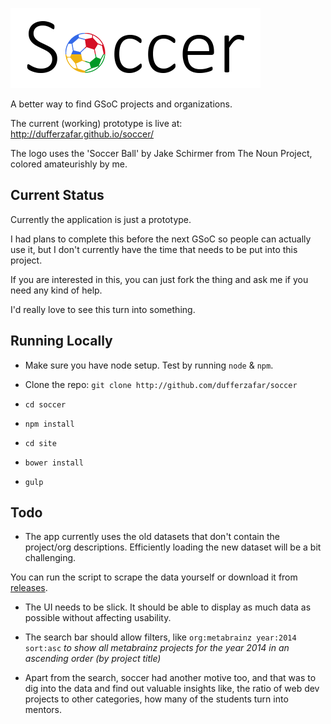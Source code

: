 
![Soccer Logo](/site/img/logo.png)

A better way to find GSoC projects and organizations.

The current (working) prototype is live at: http://dufferzafar.github.io/soccer/

The logo uses the 'Soccer Ball' by Jake Schirmer from The Noun Project, colored amateurishly by me.

## Current Status

Currently the application is just a prototype.

I had plans to complete this before the next GSoC so people can actually use it, but I don't currently have the time that needs to be put into this project.

If you are interested in this, you can just fork the thing and ask me if you need any kind of help.

I'd really love to see this turn into something.

## Running Locally

* Make sure you have node setup. Test by running `node` & `npm`.

* Clone the repo: `git clone http://github.com/dufferzafar/soccer`

* `cd soccer`
* `npm install`

* `cd site`
* `bower install`

* `gulp`

## Todo

* The app currently uses the old datasets that don't contain the project/org descriptions. Efficiently loading the new dataset will be a bit challenging.

You can run the script to scrape the data yourself or download it from [releases](https://github.com/dufferzafar/soccer/releases/).

* The UI needs to be slick. It should be able to display as much data as possible without affecting usability.

* The search bar should allow filters, like `org:metabrainz year:2014 sort:asc`
*to show all metabrainz projects for the year 2014 in an ascending order (by project title)*

* Apart from the search, soccer had another motive too, and that was to dig into the data and find out valuable insights like, the ratio of web dev projects to other categories, how many of the students turn into mentors.
